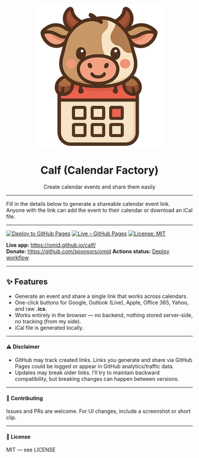 <div align="center"><img src="src/assets/logo.png"/></div>

<h1 align="center">Calf (Calendar Factory)</h1>

<div align="center">Create calendar events and share them easily</div>

---

Fill in the details below to generate a shareable calendar event link.  
Anyone with the link can add the event to their calendar or download an iCal file.

---

[![Deploy to GitHub Pages](https://github.com/omid/calf/actions/workflows/deploy.yml/badge.svg?branch=master)](https://github.com/omid/calf/actions/workflows/deploy.yml)
[![Live – GitHub Pages](https://img.shields.io/badge/live-calf%20on%20gh%20pages-4caf50.svg)](https://omid.github.io/calf/)
[![License: MIT](https://img.shields.io/badge/license-MIT-blue.svg)](#license)

**Live app:** <https://omid.github.io/calf/>  
**Donate:** <https://github.com/sponsors/omid>
**Actions status:** [Deploy workflow](https://github.com/omid/calf/actions/workflows/deploy.yml)

---

## ✨ Features

- Generate an event and share a single link that works across calendars.
- One-click buttons for Google, Outlook (Live), Apple, Office 365, Yahoo, and raw **.ics**.
- Works entirely in the browser — no backend, nothing stored server-side, no tracking (from my side).
- iCal file is generated locally.

---

#### ⚠️ Disclaimer

- GitHub may track created links. Links you generate and share via GitHub Pages could be logged or appear in GitHub analytics/traffic data.
- Updates may break older links. I’ll try to maintain backward compatibility, but breaking changes can happen between versions.

---

#### 🤝 Contributing

Issues and PRs are welcome. For UI changes, include a screenshot or short clip.

---

#### 📜 License

MIT — see LICENSE
